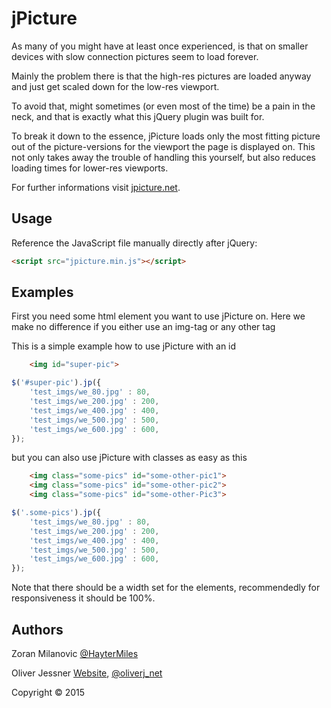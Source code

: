 jPicture
========
As many of you might have at least once experienced, is that on smaller devices with slow connection pictures seem to load forever.

Mainly the problem there is that the high-res pictures are loaded anyway and just get scaled down for the low-res viewport.

To avoid that, might sometimes (or even most of the time) be a pain in the neck, and that is exactly what this jQuery plugin was built 
for.

To break it down to the essence, jPicture loads only the most fitting picture out of the picture-versions for the viewport the page is
displayed on. This not only takes away the trouble of handling this yourself, but also reduces loading times for lower-res viewports.

For further informations visit [jpicture.net](http://jpicture.net).

Usage
-----

Reference the JavaScript file manually directly after jQuery:

```html
<script src="jpicture.min.js"></script>
```

Examples
--------

First you need some html element you want to use jPicture on. 
Here we make no difference if you either use an img-tag or any other tag

This is a simple example how to use jPicture with an id

```html
    <img id="super-pic">
```

```javascript
$('#super-pic').jp({
    'test_imgs/we_80.jpg' : 80, 
    'test_imgs/we_200.jpg' : 200, 
    'test_imgs/we_400.jpg' : 400, 
    'test_imgs/we_500.jpg' : 500, 
    'test_imgs/we_600.jpg' : 600, 
});
```

but you can also use jPicture with classes as easy as this

```html
    <img class="some-pics" id="some-other-pic1">
    <img class="some-pics" id="some-other-pic2">
    <img class="some-pics" id="some-other-Pic3">
```

```javascript
$('.some-pics').jp({
    'test_imgs/we_80.jpg' : 80, 
    'test_imgs/we_200.jpg' : 200, 
    'test_imgs/we_400.jpg' : 400, 
    'test_imgs/we_500.jpg' : 500, 
    'test_imgs/we_600.jpg' : 600, 
});
```

Note that there should be a width set for the elements, recommendedly for responsiveness it should be 100%.

Authors 
-------

Zoran Milanovic  [@HayterMiles ](https://twitter.com/HayterMiles) 

Oliver Jessner [Website](http://oliverj.net), [@oliverj_net](https://twitter.com/oliverj_net) 

Copyright © 2015
